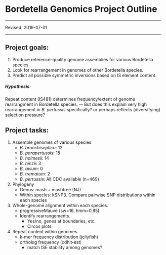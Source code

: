 # Bordetella Genomics Project Outline  
------  
Revised: 2019-07-01  

------
## Project goals:
1. Produce reference-quality genome assemblies for various Bordetella species.
1. Look for rearrangement in genomes of other Bordetella species.
1. Predict all possible symmetric inversions based on IS element content.

##### Hypothesis:
Repeat content (IS481) determines frequency/extent of genome rearrangment in Bordetella species. -- But does this explain very high rearrangement in *B. pertussis* specifically? or perhaps reflects (diversifying) selection pressure?

## Project tasks:
1. Assemble genomes of various species
	+ *B. bronchiseptica*: 12
	+ *B. parapertussis*: 15
	+ *B. holmesii*: 14
	+ *B. hinzii*: 3
	+ *B. avium*: 0
	+ *B. trematum*: 2
	+ *B. pertussis*: All CDC available (n=469)
1. Phylogeny
	+ Genus: mash + mashtree (NJ)
	+ Within species: kSNP3. Compare pairwise SNP distributions within each species   
1. Whole-genome alignment within each species.
	+ progressiveMauve (sw=16, hmm=0.85)
	+ Identify rearrangements.
		+ Yes/no, genes at boundaries, etc.
		+ Circos plots
1. Repeat content within genomes.
	+ k-mer frequency distribution (jellyfish)
	+ ortholog frequency (cdhit-est)
	  + match ISE stability among genomes?
